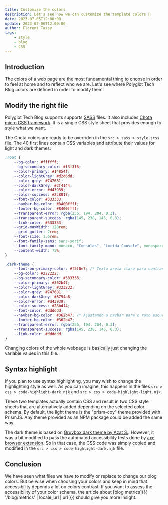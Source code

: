 ```yaml
---
title: Customize the colors
description: Let's see how we can customize the template colors 🎨
date: 2023-07-05T12:00:00
update: 2023-07-06T12:00:00
author: Florent Tassy
tags:
    - style
    - blog
    - CSS
---
```


## Introduction

The colors of a web page are the most fundamental thing to choose in order to feel at home and to reflect who we are. Let's see where Polyglot Tech Blog colors are defined in order to modify them.

## Modify the right file

Polyglot Tech Blog supports supports [SASS](https://sass-lang.com) files. It also includes [Chota micro CSS framework](https://jenil.github.io/chota). It is a single CSS style sheet that provides enough to style what we want.

The Chota colors are ready to be overriden in the `src > sass > style.scss` file. The 40 first lines contain CSS variables and attribute their values for light and dark themes:

```css
:root {
    --bg-color: #ffffff;
    --bg-secondary-color: #f3f3f6;
    --color-primary: #14854f;
    --color-lightGrey: #d2d6dd;
    --color-grey: #747681;
    --color-darkGrey: #3f4144;
    --color-error: #d43939;
    --color-success: #2c8017;
    --font-color: #333333;
    --navbar-bg-color: #8400ffff;
    --footer-bg-color: #8400ffff;
    --transparent-error: rgba(255, 194, 204, 0.3);
    --transparent-success: rgba(145, 238, 145, 0.3);
    --link-color: #333333;
    --grid-maxWidth: 120rem;
    --grid-gutter: 2rem;
    --font-size: 1.6rem;
    --font-family-sans: sans-serif;
    --font-family-mono: monaco, "Consolas", "Lucida Console", monospace;
    --content-width: 75%;
}

.dark-theme {
    --font-on-primary-color: #f5f0e7; /* Texto areia claro para contraste sobre roxo escuro */
    --bg-color: #222222;
    --bg-secondary-color: #333333;
    --color-primary: #362b47;
    --color-lightGrey: #323232;
    --color-grey: #747681;
    --color-darkGrey: #8794a8;
    --color-error: #d43939;
    --color-success: #28bd14;
    --font-color: #dddddd;
    --navbar-bg-color: #362b47; /* Ajustando o navbar para o roxo escuro */
    --footer-bg-color: #362b47;
    --transparent-error: rgba(255, 194, 204, 0.3);
    --transparent-success: rgba(145, 238, 145, 0.3);
    --link-color: #dddddd;
}
```

Changing colors of the whole webpage is basically just changing the variable values in this file.

## Syntax highlight

If you plan to use syntax highlighting, you may wish to change the highlighting style as well. As you can imagine, this happens in the files `src > css > code-highlight-dark.njk` and `src > css > code-highlight-light.njk`.

These two templates actually contain CSS and result in two CSS style sheets that are alternatively added depending on the selected color schema. By default, the light theme is the "prism-coy" theme provided with PrismJS. Any theme provided as an NPM package could be added the same way.

The dark theme is based on [Gruvbox dark theme by Azat S.](https://github.com/PrismJS/prism-themes/blob/master/themes/prism-gruvbox-dark.css). However, it was a bit modified to pass the automated accessibility tests done by [axe browser extension](https://www.deque.com/axe/browser-extensions/). So in that case, the CSS code was simply copied and modified in the `src > css > code-highlight-dark.njk` file.

## Conclusion

We have seen what files we have to modify or replace to change our blog colors. But be wise when choosing your colors and keep in mind that accessibility depends a lot on colors contrast. If you want to assess the accessibility of your color schema, the article about [blog metrics]({{ '/blog/metrics' | locale_url | url }}) should give you more insight.
